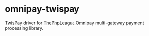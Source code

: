 # omnipay-twispay
[TwisPay](https://www.twispay.com/) driver for [ThePhpLeague Omnipay](http://omnipay.thephpleague.com/) multi-gateway payment processing library.
